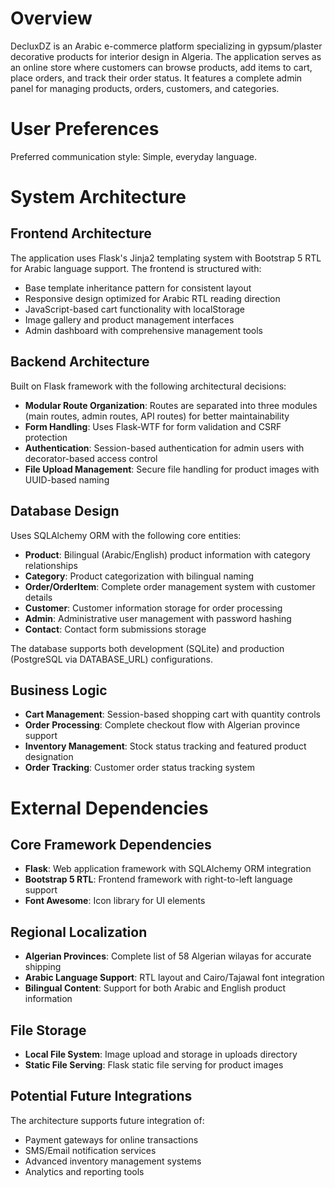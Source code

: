 # Overview

DecluxDZ is an Arabic e-commerce platform specializing in gypsum/plaster decorative products for interior design in Algeria. The application serves as an online store where customers can browse products, add items to cart, place orders, and track their order status. It features a complete admin panel for managing products, orders, customers, and categories.

# User Preferences

Preferred communication style: Simple, everyday language.

# System Architecture

## Frontend Architecture
The application uses Flask's Jinja2 templating system with Bootstrap 5 RTL for Arabic language support. The frontend is structured with:
- Base template inheritance pattern for consistent layout
- Responsive design optimized for Arabic RTL reading direction
- JavaScript-based cart functionality with localStorage
- Image gallery and product management interfaces
- Admin dashboard with comprehensive management tools

## Backend Architecture
Built on Flask framework with the following architectural decisions:
- **Modular Route Organization**: Routes are separated into three modules (main routes, admin routes, API routes) for better maintainability
- **Form Handling**: Uses Flask-WTF for form validation and CSRF protection
- **Authentication**: Session-based authentication for admin users with decorator-based access control
- **File Upload Management**: Secure file handling for product images with UUID-based naming

## Database Design
Uses SQLAlchemy ORM with the following core entities:
- **Product**: Bilingual (Arabic/English) product information with category relationships
- **Category**: Product categorization with bilingual naming
- **Order/OrderItem**: Complete order management system with customer details
- **Customer**: Customer information storage for order processing
- **Admin**: Administrative user management with password hashing
- **Contact**: Contact form submissions storage

The database supports both development (SQLite) and production (PostgreSQL via DATABASE_URL) configurations.

## Business Logic
- **Cart Management**: Session-based shopping cart with quantity controls
- **Order Processing**: Complete checkout flow with Algerian province support
- **Inventory Management**: Stock status tracking and featured product designation
- **Order Tracking**: Customer order status tracking system

# External Dependencies

## Core Framework Dependencies
- **Flask**: Web application framework with SQLAlchemy ORM integration
- **Bootstrap 5 RTL**: Frontend framework with right-to-left language support
- **Font Awesome**: Icon library for UI elements

## Regional Localization
- **Algerian Provinces**: Complete list of 58 Algerian wilayas for accurate shipping
- **Arabic Language Support**: RTL layout and Cairo/Tajawal font integration
- **Bilingual Content**: Support for both Arabic and English product information

## File Storage
- **Local File System**: Image upload and storage in uploads directory
- **Static File Serving**: Flask static file serving for product images

## Potential Future Integrations
The architecture supports future integration of:
- Payment gateways for online transactions
- SMS/Email notification services
- Advanced inventory management systems
- Analytics and reporting tools